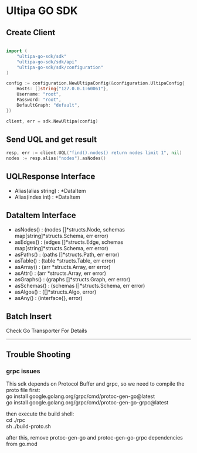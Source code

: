 # Ultipa GO SDK



## Create Client

```go

import (
    "ultipa-go-sdk/sdk"
    "ultipa-go-sdk/sdk/api"
    "ultipa-go-sdk/sdk/configuration"
)

config := configuration.NewUltipaConfig(&configuration.UltipaConfig{
    Hosts: []string{"127.0.0.1:60061"},
    Username: "root",
    Password: "root",
    DefaultGraph: "default",
})

client, err = sdk.NewUltipa(config)
```

## Send UQL and get result

```go
resp, err := client.UQL("find().nodes() return nodes limit 1", nil)
nodes := resp.alias("nodes").asNodes()
```

## UQLResponse Interface

- Alias(alias string) : *DataItem
- Alias(index int) : *DataItem


## DataItem Interface

- asNodes() : (nodes []*structs.Node, schemas map[string]*structs.Schema, err error)
- asEdges() : (edges []*structs.Edge, schemas map[string]*structs.Schema, err error)
- asPaths() : (paths []*structs.Path, err error)
- asTable() : (table *structs.Table, err error)
- asArray() : (arr *structs.Array, err error)
- asAttr()  : (arr *structs.Array, err error)
- asGraphs() : (graphs []*structs.Graph, err error)
- asSchemas() : (schemas []*structs.Schema, err error)
- asAlgos() : ([]*structs.Algo, error)
- asAny() : (interface{}, error)

## Batch Insert

Check Go Transporter For Details

---


## Trouble Shooting
### grpc issues
This sdk depends on Protocol Buffer and grpc, so we need to compile the proto file first:<br>
go install google.golang.org/grpc/cmd/protoc-gen-go@latest<br>
go install google.golang.org/grpc/cmd/protoc-gen-go-grpc@latest<br>

then execute the build shell:<br>
cd ./rpc <br>
sh ./build-proto.sh

after this, remove protoc-gen-go and protoc-gen-go-grpc dependencies from go.mod



